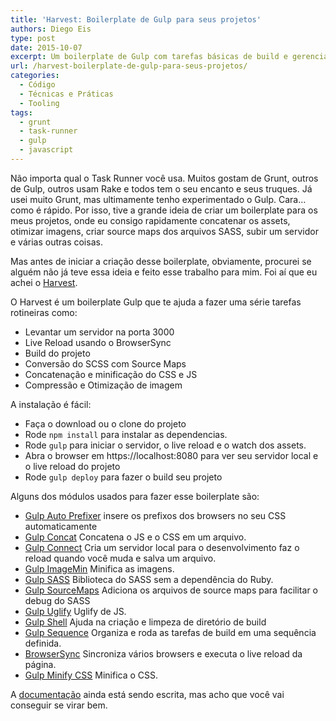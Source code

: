 ```yaml
---
title: 'Harvest: Boilerplate de Gulp para seus projetos'
authors: Diego Eis
type: post
date: 2015-10-07
excerpt: Um boilerplate de Gulp com tarefas básicas de build e gerenciamento do projeto.
url: /harvest-boilerplate-de-gulp-para-seus-projetos/
categories:
  - Código
  - Técnicas e Práticas
  - Tooling
tags:
  - grunt
  - task-runner
  - gulp
  - javascript
---
```


Não importa qual o Task Runner você usa. Muitos gostam de Grunt, outros de Gulp, outros usam Rake e todos tem o seu encanto e seus truques. Já usei muito Grunt, mas ultimamente tenho experimentado o Gulp. Cara&#8230; como é rápido. Por isso, tive a grande ideia de criar um boilerplate para os meus projetos, onde eu consigo rapidamente concatenar os assets, otimizar imagens, criar source maps dos arquivos SASS, subir um servidor e várias outras coisas.

Mas antes de iniciar a criação desse boilerplate, obviamente, procurei se alguém não já teve essa ideia e feito esse trabalho para mim. Foi aí que eu achei o [Harvest][1].

O Harvest é um boilerplate Gulp que te ajuda a fazer uma série tarefas rotineiras como:

  * Levantar um servidor na porta 3000
  * Live Reload usando o BrowserSync
  * Build do projeto
  * Conversão do SCSS com Source Maps
  * Concatenação e minificação do CSS e JS
  * Compressão e Otimização de imagem

A instalação é fácil:

  * Faça o download ou o clone do projeto
  * Rode `npm install` para instalar as dependencias.
  * Rode `gulp` para iniciar o servidor, o live reload e o watch dos assets.
  * Abra o browser em https://localhost:8080 para ver seu servidor local e o live reload do projeto
  * Rode `gulp deploy` para fazer o build seu projeto

Alguns dos módulos usados para fazer esse boilerplate são:

  * <a href="https://www.npmjs.com/package/gulp-autoprefixer" target="_blank">Gulp Auto Prefixer</a> insere os prefixos dos browsers no seu CSS automaticamente
  * <a href="https://www.npmjs.com/package/gulp-concat" target="_blank">Gulp Concat</a> Concatena o JS e o CSS em um arquivo.
  * <a href="https://www.npmjs.com/package/gulp-connect" target="_blank">Gulp Connect</a> Cria um servidor local para o desenvolvimento faz o reload quando você muda e salva um arquivo. 
  * <a href="https://www.npmjs.com/package/gulp-imagemin" target="_blank">Gulp ImageMin</a> Minifica as imagens.
  * <a href="https://www.npmjs.com/package/gulp-sass" target="_blank">Gulp SASS</a> Biblioteca do SASS sem a dependência do Ruby.
  * <a href="https://www.npmjs.com/package/gulp-sourcemaps" target="_blank">Gulp SourceMaps</a> Adiciona os arquivos de source maps para facilitar o debug do SASS
  * <a href="https://www.npmjs.com/package/gulp-uglify" target="_blank">Gulp Uglify</a> Uglify de JS.
  * <a href="https://www.npmjs.com/package/gulp-shell" target="_blank">Gulp Shell</a> Ajuda na criação e limpeza de diretório de build
  * <a href="https://www.npmjs.com/package/gulp-sequence" target="_blank">Gulp Sequence</a> Organiza e roda as tarefas de build em uma sequência definida. 
  * <a href="https://www.npmjs.com/package/browser-sync" target="_blank">BrowserSync</a> Sincroniza vários browsers e executa o live reload da página.
  * <a href="https://www.npmjs.com/package/gulp-minify-css" target="_blank">Gulp Minify CSS</a> Minifica o CSS.

A [documentação][2] ainda está sendo escrita, mas acho que você vai conseguir se virar bem.

 [1]: https://www.ryanbensonmedia.com/harvest
 [2]: https://www.ryanbensonmedia.com/harvest/documentation